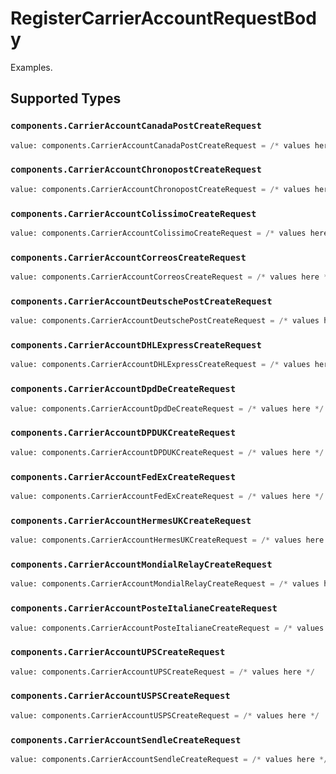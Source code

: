 # RegisterCarrierAccountRequestBody

Examples.


## Supported Types

### `components.CarrierAccountCanadaPostCreateRequest`

```python
value: components.CarrierAccountCanadaPostCreateRequest = /* values here */
```

### `components.CarrierAccountChronopostCreateRequest`

```python
value: components.CarrierAccountChronopostCreateRequest = /* values here */
```

### `components.CarrierAccountColissimoCreateRequest`

```python
value: components.CarrierAccountColissimoCreateRequest = /* values here */
```

### `components.CarrierAccountCorreosCreateRequest`

```python
value: components.CarrierAccountCorreosCreateRequest = /* values here */
```

### `components.CarrierAccountDeutschePostCreateRequest`

```python
value: components.CarrierAccountDeutschePostCreateRequest = /* values here */
```

### `components.CarrierAccountDHLExpressCreateRequest`

```python
value: components.CarrierAccountDHLExpressCreateRequest = /* values here */
```

### `components.CarrierAccountDpdDeCreateRequest`

```python
value: components.CarrierAccountDpdDeCreateRequest = /* values here */
```

### `components.CarrierAccountDPDUKCreateRequest`

```python
value: components.CarrierAccountDPDUKCreateRequest = /* values here */
```

### `components.CarrierAccountFedExCreateRequest`

```python
value: components.CarrierAccountFedExCreateRequest = /* values here */
```

### `components.CarrierAccountHermesUKCreateRequest`

```python
value: components.CarrierAccountHermesUKCreateRequest = /* values here */
```

### `components.CarrierAccountMondialRelayCreateRequest`

```python
value: components.CarrierAccountMondialRelayCreateRequest = /* values here */
```

### `components.CarrierAccountPosteItalianeCreateRequest`

```python
value: components.CarrierAccountPosteItalianeCreateRequest = /* values here */
```

### `components.CarrierAccountUPSCreateRequest`

```python
value: components.CarrierAccountUPSCreateRequest = /* values here */
```

### `components.CarrierAccountUSPSCreateRequest`

```python
value: components.CarrierAccountUSPSCreateRequest = /* values here */
```

### `components.CarrierAccountSendleCreateRequest`

```python
value: components.CarrierAccountSendleCreateRequest = /* values here */
```

